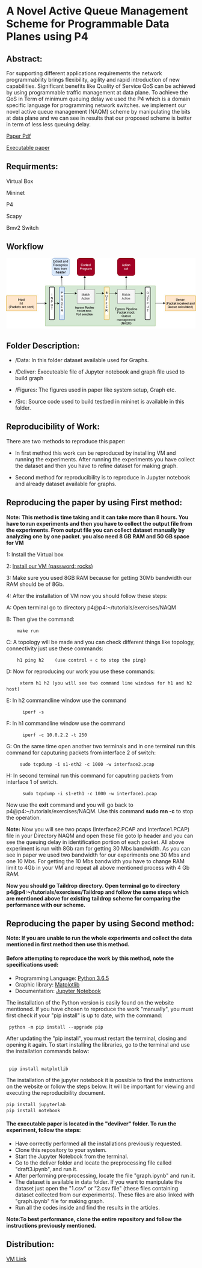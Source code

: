 # A Novel Active Queue Management Scheme for Programmable Data Planes using P4

## Abstract:
For supporting different applications requirements the network programmability brings flexibility, agility and rapid
introduction of new capabilities. Significant benefits like Quality of Service QoS can be achieved by using programmable traffic management at data plane. To achieve the QoS in Term of minimum queuing delay we used the P4 which is a domain
specific language for programming network switches. we implement our novel active queue management (NAQM) scheme by
manipulating the bits at data plane and we can see in results that our proposed scheme is better in term of less less queuing
delay.

[Paper Pdf](https://github.com/Meerkhan12/Reproducible-research/blob/master/deliver/Project.pdf)

[Executable paper](https://github.com/Meerkhan12/Reproducible-research/blob/master/deliver/draft3.ipynb)



## Requirments:

Virtual Box

Mininet
 
P4
 
Scapy
 
Bmv2 Switch


## Workflow

![alt text](https://github.com/Meerkhan12/Reproducible-research/blob/master/figures/flowchart.jpg)


## Folder Description:

* /Data: In this folder dataset available used for Graphs.

* /Deliver: Executeable file of Jupyter notebook and graph file used to build graph

* /Figures: The figures used in paper like system setup, Graph etc.

* /Src: Source code used to build testbed in mininet is available in this folder.

## Reproducibility of Work:

There are two methods to reproduce this paper:

* In first method this work can be reproduced by installing VM and running the experiments. After running the experiments you have collect the dataset and then you  have to refine dataset for making graph.
  
* Second method for reproducibility is to reproduce in Jupyter notebook and already dataset available for graphs.

## Reproducing the paper by using First method:

**Note: This method is time taking and it can take more than 8 hours. You have to run experiments and then you have to collect the output file from the experiments.  From output file you can collect dataset manually by analyzing one by one packet. you also need 8 GB RAM and 50 GB space for VM**

1: Install the Virtual box

2: [Install our VM   (password: rocks)](https://drive.google.com/file/d/1HqoyLWxjMNyU8fcoCtU9R2oT3fzOZMUd/view)

3: Make sure you used 8GB RAM because for getting 30Mb bandwidth our RAM should be of 8Gb.

4: After the installation of VM now you should follow these steps:

A: Open terminal go to directory p4@p4:~/tutorials/exercises/NAQM

B: Then give the command:

        make run
        
C: A topology will be made and you can check different things like topology, connectivity just use these commands:
                      
        
        h1 ping h2    (use control + c to stop the ping)
        
D: Now for reproducing our work you use these commands:
         
         xterm h1 h2 (you will see two command line windows for h1 and h2 host)
         
E: In h2 commandline window use the command

          iperf -s

F: In h1 commandline window use the command
          
          iperf -c 10.0.2.2 -t 250
          
G: On the same time open another two terminals and in one terminal run this command for caputuring packets from interface 2 of switch:
         
         sudo tcpdump -i s1-eth2 -c 1000 -w interface2.pcap
         
H: In second terminal run this command for caputring packets from interface 1 of switch.
          
          sudo tcpdump -i s1-eth1 -c 1000 -w interface1.pcap
          

Now use the **exit** command and you will go back to p4@p4:~/tutorials/exercises/NAQM. Use this command **sudo mn -c** to stop the operation.

**Note:** Now you will see two pcaps (Interface2.PCAP and Interface1.PCAP) file in your Directory NAQM and open these file goto Ip header and you can see the queuing  delay in identification portion of each packet. All above experiment is run with 8Gb ram for getting 30 Mbs bandwidth. As you can see in paper we used two bandwidth for our experiments one 30 Mbs and one 10 Mbs. For getting the 10 Mbs bandwidth you have to change RAM limit to 4Gb in your VM and repeat all above mentioned process with 4 Gb RAM.


**Now you should go Taildrop directory. Open terminal go to directory p4@p4:~/tutorials/exercises/Taildrop and follow the same steps which are mentioned above for existing  taildrop scheme for comparing the performance with our scheme.**

## Reproducing the paper by using Second method:
 **Note: If you are unable to run the whole experiments and collect the data mentioned in first method then use this method.**
#### Before attempting to reproduce the work by this method, note the specifications used:
* Programming Language: [Python 3.6.5](https://www.python.org/downloads/release/python-365/)
* Graphic library: [Matplotlib](https://matplotlib.org/)
* Documentation: [Jupyter Notebook](https://jupyter.org/)

The installation of the Python version is easily found on the website mentioned. If you have chosen to reproduce the work "manually", you must first check if your "pip install" is up to date, with the command:
  

 ```
  python -m pip install --upgrade pip
``` 
After updating the "pip install", you must restart the terminal, closing and opening it again. To start installing the libraries, go to the terminal and use the installation commands below:

 ```
  
  pip install matplotlib
``` 


The installation of the jupyter notebook it is possible to find the instructions on the website or follow the steps below. It will be important for viewing and executing the reproducibility document.

```
pip install jupyterlab
pip install notebook

``` 

#### The executable paper is located in the "devliver" folder. To run the experiment, follow the steps:

  * Have correctly performed all the installations previously requested.
  * Clone this repository to your system.
  * Start the Jupyter Notebook from the terminal.
  * Go to the deliver folder and locate the preprocessing file called "draft3.ipynb", and run it.
  * After performing pre-processing, locate the file "graph.ipynb" and run it.
  * The dataset is available in data folder. If you want to manipulate the dataset just open the "1.csv" or "2.csv file" (these files containing dataset collected 
    from our experiments). These files are also linked with "graph.ipynb" file for making graph.
  * Run all the codes inside and find the results in the articles.

**Note:To best performance, clone the entire repository and follow the instructions previously mentioned.**

## Distribution:
[VM Link](https://drive.google.com/file/d/1HqoyLWxjMNyU8fcoCtU9R2oT3fzOZMUd/view)
